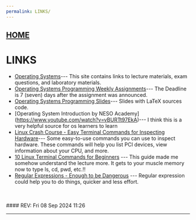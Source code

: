 ```yaml
---
permalink: LINKS/
---
```


## [HOME](../)

# LINKS

* [Operating Systems](https://os.vlsm.org/)---
  This site contains links to lecture materials, exam questions, and laboratory materials.
* [Operating Systems Programming Weekly Assignments](https://demos.vlsm.org/)---
  The Deadline is 7 (seven) days after the assignment was announced.
* [Operating Systems Programming Slides](https://docos.vlsm.org/)---
  Slides with LaTeX sources code.
* [Operating System Introduction by NESO Academy] (https://www.youtube.com/watch?v=vBURTt97EkA)--- I think this is a very helpful source for os learners to learn
* [Linux Crash Course - Easy Terminal Commands for Inspecting Hardware](https://youtu.be/oGyJr-iUwt8?si=59V2boc0XfmlFekg)---
Some easy-to-use commands you can use to inspect hardware.
These commands will help you list PCI devices, view information about your CPU, and more.
* [10 Linux Terminal Commands for Beginners](https://youtu.be/CpTfQ-q6MPU?si=LUBMoZo24tXMiqA-) --- This guide made me somehow understand the lecture more. It gets to your muscle memory now to type ls, cd, pwd, etc.!!
* [Regular Expressions - Enough to be Dangerous](https://youtu.be/bgBWp9EIlMM?si=QcAY-wy61YeqPRWM) ---
Regular expression could help you to do things, quicker and less effort.
<br>
<br>
#### REV: Fri 08 Sep 2024 11:26
<hr>
